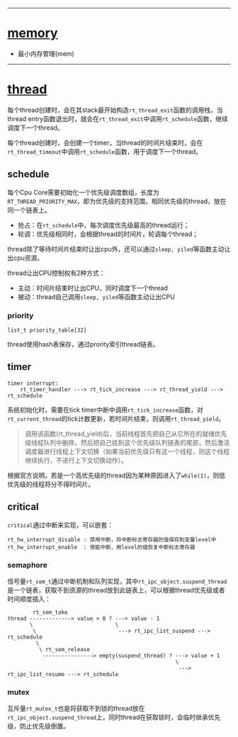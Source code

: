 
---
# [memory](https://www.rt-thread.org/document/site/programming-manual/memory/memory/)

- 最小内存管理(mem)


---
# [thread](https://www.rt-thread.org/document/site/programming-manual/thread/thread/)

每个thread创建时，会在其stack最开始构造`rt_thread_exit`函数的调用栈，当thread entry函数退出时，就会在`rt_thread_exit`中调用`rt_schedule`函数，继续调度下一个thread。

每个thread创建时，会创建一个timer，当thread的时间片结束时，会在`rt_thread_timeout`中调用`rt_schedule`函数，用于调度下一个thread。

## schedule

每个Cpu Core需要初始化一个优先级调度数组，长度为`RT_THREAD_PRIORITY_MAX`，即为优先级的支持范围，相同优先级的thread，放在同一个链表上。

- 抢占：在`rt_schedule`中，每次调度优先级最高的thread运行；
- 轮调：优先级相同时，会根据thread的时间片，轮调每个thread；

thread除了等待时间片结束时让出cpu外，还可以通过`sleep, yiled`等函数主动让出cpu资源。

thread让出CPU控制权有2种方式：

- 主动：时间片结束时让出CPU，同时调度下一个thread
- 被动：thread自己调用`sleep, yiled`等函数主动让出CPU

### priority

```
list_t priority_table[32]
```

thread使用hash表保存，通过prority索引thread链表。

## timer

```
timer interrupt:
    rt_timer_handler ---> rt_tick_increase ---> rt_thread_yield ---> rt_schedule
```

系统初始化时，需要在tick timer中断中调用`rt_tick_increase`函数，对`rt_current_thread`的tick计数更新，若时间片结束，则调用`rt_thread_yield`。

> 调用该函数(rt_thread_yield)后，当前线程首先把自己从它所在的就绪优先级线程队列中删除，然后把自己挂到这个优先级队列链表的尾部，然后激活调度器进行线程上下文切换（如果当前优先级只有这一个线程，则这个线程继续执行，不进行上下文切换动作）。

根据官方说明，若是一个高优先级的thread因为某种原因进入了`while(1)`，则低优先级的线程将分不得时间片。

## critical

`critical`通过中断来实现，可以嵌套：

```
rt_hw_interrupt_disable : 禁用中断，将中断标志寄存器的值保存到变量level中
rt_hw_interrupt_enable  : 使能中断，用level的值恢复中断标志寄存器
```

### semaphore

信号量`rt_sem_t`通过中断机制和队列实现，其中`rt_ipc_object.suspend_thread`是一个链表，获取不到资源的thread放到此链表上，可以根据thread优先级或者时间顺度插入：

```
        rt_sem_take
thread -------------> value > 0 ? ---> value - 1
       \                          \
        \                          ---> rt_ipc_list_suspend ---> rt_schedule
         \
          \ rt_sem_release
           ----------------> empty(suspend_thread) ? ---> value + 1
                                                     \
                                                      ---> rt_ipc_list_resume ---> rt_schedule

```


### mutex

互斥量`rt_mutex_t`也是将获取不到锁的thread放在`rt_ipc_object.suspend_thread`上，同时thread在获取锁时，会临时继承优先级，防止优先级倒置。
